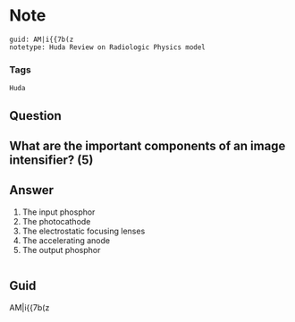 # Note
```
guid: AM|i{{7b(z
notetype: Huda Review on Radiologic Physics model
```

### Tags
```
Huda
```

## Question
<h2>What are the important components of an image intensifier? (5)</h2>

## Answer
<section>
<ol>
<li>The input phosphor</li>
<li>The photocathode</li>
<li>The electrostatic focusing lenses</li>
<li>The accelerating anode</li>
<li>The output phosphor </li>
</ol>
<p><img alt="" src="F5648AC7-2CC3-48A1-9B7A-699375BB3949.png"/></p>

</section>

## Guid
AM|i{{7b(z
